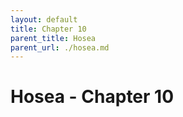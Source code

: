```yaml
---
layout: default
title: Chapter 10
parent_title: Hosea
parent_url: ./hosea.md
---
```


# Hosea - Chapter 10
